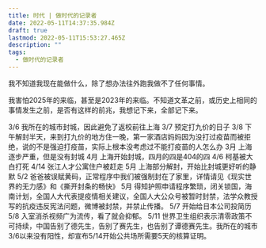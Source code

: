```yaml
---
title: 时代 | 做时代的记录者
date: 2022-05-11T14:37:35.984Z
draft: true
lastmod: 2022-05-11T15:53:27.465Z
description: ""
tags:
  - 做时代的记录者
---
```

我不知道我现在能做什么，除了想办法往外跑我做不了任何事情。

我害怕2025年的来临，甚至是2023年的来临。不知道文革之前，或历史上相同的事情发生之前，是否有这样的前兆，我想记下来，全部记下来。

3/6 我所在的城市封城，因此避免了返校前往上海
3/7 预定打九价的日子
3/8 下午解封半天，来到打九价的地方住一晚，第一家酒店妈妈因为没打过疫苗而被拒绝，说的不是强迫打疫苗，实际上根本没考虑过不能打疫苗的人怎么办
3月 上海逐步严重，但是没有封城
4月 上海开始封城，四月的四是404的四
4/6 柯基被大白打死
4/14 张江人才公寓住户被赶走
5月 上海部分解封，开始比封城更好听的静默
5/2 爸爸被误赋黄码，正常程序中我们被强制封在了家里，详情请见《现实世界的无力感》和《撕开封条的畅快》
5月 得知护照申请程序繁琐，闭关锁国，海南计划，全国人大代表提疫情相关建议，全国人大公众号被暂时封禁，法学众教授写的抗疫违反宪法问题，微博被封禁，并禁止传播。
5/7 开始给日本公司投简历
5/8 入室消杀视频广为流传，看了就会抑郁。
5/11 世界卫生组织表示清零政策不可持续，中国告别了德先生，告别了赛先生，也告别了谭德赛先生。我所在的城市3/6以来没有阳性，却宣布5/14开始公共场所需要5天的核算证明。